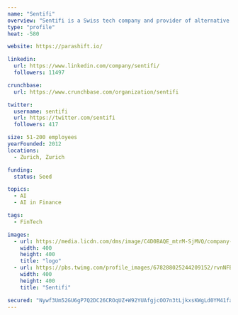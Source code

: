 ```yaml
---
name: "Sentifi"
overview: "Sentifi is a Swiss tech company and provider of alternative data analytics. Our enterprise solutions are used by the world’s leading financial services organizations whilst our media solutions are integrated on the websites of more than 50 publishers in Europe and Asia."
type: "profile"
heat: -580

website: https://parashift.io/

linkedin:
  url: https://www.linkedin.com/company/sentifi/
  followers: 11497

crunchbase:
  url: https://www.crunchbase.com/organization/sentifi

twitter:
  username: sentifi
  url: https://twitter.com/sentifi
  followers: 417

size: 51-200 employees
yearFounded: 2012
locations:
  - Zurich, Zurich

funding:
  status: Seed

topics:
  - AI
  - AI in Finance

tags:
  - FinTech

images:
  - url: https://media.licdn.com/dms/image/C4D0BAQE_mtrM-SjMVQ/company-logo_400_400/0?e=1582761600&v=beta&t=ghzR53-YXx4Wsnuy4GbDyQN64K6O06G3RPpnZdM0i08
    width: 400
    height: 400
    title: "logo"
  - url: https://pbs.twimg.com/profile_images/678288025244209152/rvnNFBY1_400x400.png
    width: 400
    height: 400
    title: "Sentifi"

secured: "Nywf3Um52GU6gP7Q2DC26CROqUZ+W92YUAfgjcOO7n3tLjkxsKWgLd0YM41facW1z/auCHG5e+nXlfAvzKROyZnRklkP1l/V05Olj9QPHICzpsrPiZy5BZGL6unF9n6c6M7ijGuEx1p0U+h/MIhUvAYpT6AL9Q8U09OSESEb5wJNpoaqTOTAsEPOfSpxGIcXv6LPj6z6Ow/97uKemePe/Kd3gEte1eOp7BqR5fmy41s74WeptOKB9e6BICiKzcMq48dvtGV3i+IGmnUZt28AuLUTz1mZ/1MRu6BHDbjqNOHGj8O5pDacY9k3S8mojA4e;BvDU1KFgf9irYhSyPTV//Q=="
---
```


